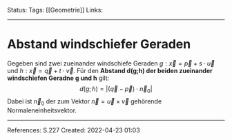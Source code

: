 Status:
Tags: [[Geometrie]]
Links:
___
# Abstand windschiefer Geraden
Gegeben sind zwei zueinander windschiefe Geraden $g:\vec x = \vec p + s\cdot \vec u$ und $h:\vec x = \vec q + t \cdot \vec v$.
Für den **Abstand d(g;h) der beiden zueinander windschiefen Geradne g und h** gilt:
$$d(g;h)=\left|\left(\vec q-\vec p\right)\cdot \vec n_0\right|$$
Dabei ist $\vec n_0$ der zum Vektor $\vec n=\vec u \times \vec v$ gehörende Normaleneinheitsvektor.
___
References:
S.227
Created: 2022-04-23 01:03